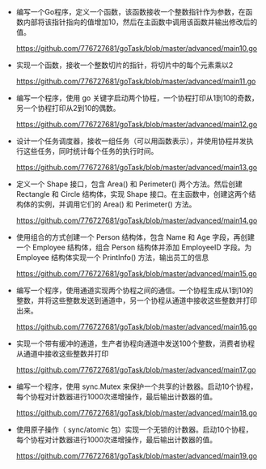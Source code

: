* 编写一个Go程序，定义一个函数，该函数接收一个整数指针作为参数，在函数内部将该指针指向的值增加10，然后在主函数中调用该函数并输出修改后的值。

  https://github.com/776727681/goTask/blob/master/advanced/main10.go

* 实现一个函数，接收一个整数切片的指针，将切片中的每个元素乘以2

  https://github.com/776727681/goTask/blob/master/advanced/main11.go

* 编写一个程序，使用 go 关键字启动两个协程，一个协程打印从1到10的奇数，另一个协程打印从2到10的偶数。

  https://github.com/776727681/goTask/blob/master/advanced/main12.go

* 设计一个任务调度器，接收一组任务（可以用函数表示），并使用协程并发执行这些任务，同时统计每个任务的执行时间。

  https://github.com/776727681/goTask/blob/master/advanced/main13.go

* 定义一个 Shape 接口，包含 Area() 和 Perimeter() 两个方法。然后创建 Rectangle 和 Circle 结构体，实现 Shape 接口。在主函数中，创建这两个结构体的实例，并调用它们的 Area() 和 Perimeter() 方法。

  https://github.com/776727681/goTask/blob/master/advanced/main14.go

* 使用组合的方式创建一个 Person 结构体，包含 Name 和 Age 字段，再创建一个 Employee 结构体，组合 Person 结构体并添加 EmployeeID 字段。为 Employee 结构体实现一个 PrintInfo() 方法，输出员工的信息

  https://github.com/776727681/goTask/blob/master/advanced/main15.go

* 编写一个程序，使用通道实现两个协程之间的通信。一个协程生成从1到10的整数，并将这些整数发送到通道中，另一个协程从通道中接收这些整数并打印出来。

  https://github.com/776727681/goTask/blob/master/advanced/main16.go

* 实现一个带有缓冲的通道，生产者协程向通道中发送100个整数，消费者协程从通道中接收这些整数并打印

  https://github.com/776727681/goTask/blob/master/advanced/main17.go

* 编写一个程序，使用 sync.Mutex 来保护一个共享的计数器。启动10个协程，每个协程对计数器进行1000次递增操作，最后输出计数器的值。

  https://github.com/776727681/goTask/blob/master/advanced/main18.go

* 使用原子操作（ sync/atomic 包）实现一个无锁的计数器。启动10个协程，每个协程对计数器进行1000次递增操作，最后输出计数器的值。

  https://github.com/776727681/goTask/blob/master/advanced/main19.go